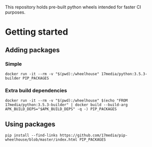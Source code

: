 This repository holds pre-built python wheels intended for faster CI purposes.

# Getting started

## Adding packages

### Simple
`docker run -it --rm -v "$(pwd):/wheelhouse" 17media/python:3.5.3-builder PIP_PACKAGES`

### Extra build dependencies
`docker run -it --rm -v "$(pwd):/wheelhouse" $(echo "FROM 17media/python:3.5.3-builder" | docker build --build-arg APK_BUILD_DEPS="$APK_BUILD_DEPS" -q -) PIP_PACKAGES`


## Using packages

`pip install --find-links https://github.com/17media/pip-wheelhouse/blob/master/index.html PIP_PACKAGES`
